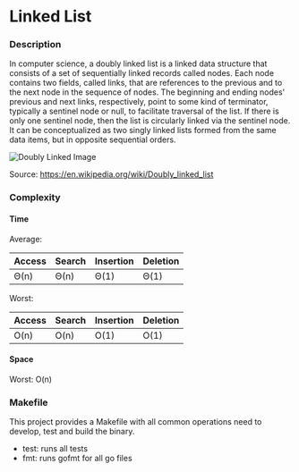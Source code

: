 # Linked List


### Description

In computer science, a doubly linked list is a linked data structure that 
consists of a set of sequentially linked records called nodes. 
Each node contains two fields, called links, that are references to 
the previous and to the next node in the sequence of nodes. The 
beginning and ending nodes' previous and next links, respectively, 
point to some kind of terminator, typically a sentinel node or null, 
to facilitate traversal of the list. If there is only one sentinel node, 
then the list is circularly linked via the sentinel node. It can be conceptualized 
as two singly linked lists formed from the same data items, but in 
opposite sequential orders.

![Doubly Linked Image](https://upload.wikimedia.org/wikipedia/commons/thumb/5/5e/Doubly-linked-list.svg/610px-Doubly-linked-list.svg.png)

Source: https://en.wikipedia.org/wiki/Doubly_linked_list

### Complexity

#### Time

Average:

| Access | Search | Insertion | Deletion | 
|---|---|---|---|
| Θ(n) | Θ(n) | Θ(1) | Θ(1) |

Worst:

| Access | Search | Insertion | Deletion | 
|---|---|---|---|
| O(n) | O(n) | O(1) | O(1) |


#### Space

Worst: O(n)


### Makefile

This project provides a Makefile with all common operations need to develop, 
test and build the binary.

* test: runs all tests
* fmt: runs gofmt for all go files
